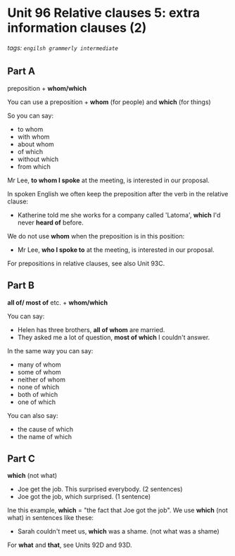 # Unit 96 Relative clauses 5: extra information clauses (2)
###### tags: `engilsh grammerly intermediate`

## Part A
preposition + **whom/which**

You can use a preposition + **whom** (for people) and **which** (for things)

So you can say:
- to whom
- with whom
- about whom
- of which
- without which
- from which

Mr Lee, **to whom I spoke** at the meeting, is interested in our proposal.

In spoken English we often keep the preposition after the verb in the relative clause:
- Katherine told me she works for a company called 'Latoma', **which** I'd never **heard of** before.

We do not use **whom** when the preposition is in this position:
- Mr Lee, **who I spoke to** at the meeting, is interested in our proposal.

For prepositions in relative clauses, see also Unit 93C.

## Part B
**all of/ most of** etc. + **whom/which**

You can say:
- Helen has three brothers, **all of whom** are married.
- They asked me a lot of question, **most of which** I couldn't answer.

In the same way you can say:
- many of whom
- some of whom
- neither of whom
- none of which
- both of which
- one of which

You can also say:
- the cause of which
- the name of which

## Part C 
**which** (not what)
- Joe get the job. This surprised everybody. (2 sentences)
- Joe got the job, which surprised. (1 sentence)

Ine this example, **which** = "the fact that Joe got the job". We use **which** (not what) in sentences like these:
- Sarah couldn't meet us, **which** was a shame. (not what was a shame)

For **what** and **that**, see Units 92D and 93D.
